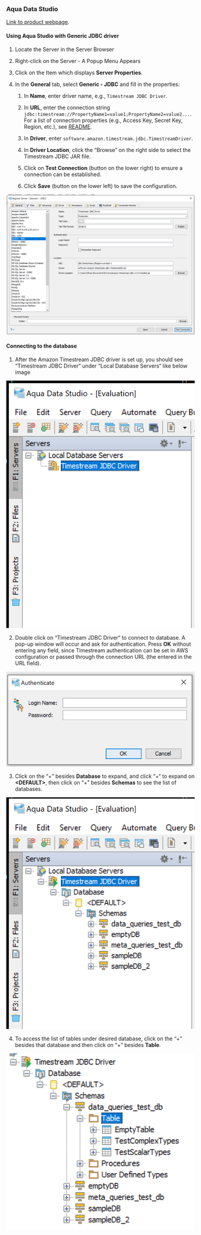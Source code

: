 ### Aqua Data Studio
[Link to product webpage](https://www.aquafold.com/aquadatastudio/).

#### Using Aqua Studio with Generic JDBC driver
1. Locate the Server in the Server Browser

2. Right-click on the Server - A Popup Menu Appears

3. Click on the Item which displays **Server Properties**.

4. In the **General** tab, select **Generic - JDBC** and fill in the properties:

    1. In **Name**, enter driver name, e.g., `Timestream JDBC Driver`.

    2. In **URL**, enter the connection string `jdbc:timestream://PropertyName1=value1;PropertyName2=value2...`. For a list of connection properties (e.g., Access Key, Secret Key, Region, etc.), see [README](../../README.md#optional-connection-properties).

    3. In **Driver**, enter `software.amazon.timestream.jdbc.TimestreamDriver`. 

    4. In **Driver Location**, click the “Browse” on the right side to select the Timestream JDBC JAR file.

    5. Click on **Test Connection** (button on the lower right) to ensure a connection can be established.

    6. Click **Save** (button on the lower left) to save the configuration.

![Example](../images/aqua-data-studio/aqua-data-studio-sign-in.png)

#### Connecting to the database

1. After the Amazon Timestream JDBC driver is set up, you should see “Timestream JDBC Driver“ under “Local Database Servers“ like below image

![Database](../images/aqua-data-studio/aqua-data-studio-server.png)

2. Double click on “Timestream JDBC Driver“ to connect to database. A pop-up window will occur and ask for authentication. Press **OK** without entering any field, since Timestream authentication can be set in AWS configuration or passed through the connection URL (the entered in the URL field).

![Log in](../images/aqua-data-studio/aqua-data-studio-pop-up.png)

3. Click on the “+” besides **Database** to expand, and click “+“ to expand on **\<DEFAULT\>**, then click on “+” besides **Schemas** to see the list of databases.

![Databases](../images/aqua-data-studio/aqua-data-studio-databases.png)

4. To access the list of tables under desired database, click on the “+” besides that database and then click on “+” besides **Table**.

![Tables](../images/aqua-data-studio/aqua-data-studio-tables.png)